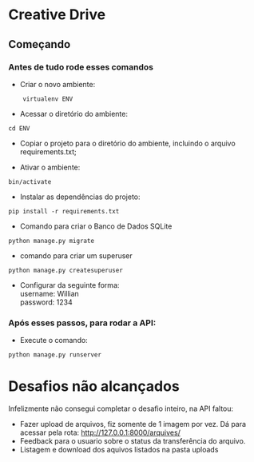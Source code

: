 # Creative Drive

## Começando <a name = "getting_started"></a>

### Antes de tudo rode esses comandos

- Criar o novo ambiente:

```
    virtualenv ENV
```

- Acessar o diretório do ambiente:

```
cd ENV
```

- Copiar o projeto para o diretório do ambiente, incluindo o arquivo requirements.txt;

- Ativar o ambiente:

```
bin/activate
```

- Instalar as dependências do projeto:

```
pip install -r requirements.txt
```

- Comando para criar o Banco de Dados SQLite

```
python manage.py migrate
```

- comando para criar um superuser

```
python manage.py createsuperuser
```

- Configurar da seguinte forma: <br>
  username: Willian <br>
  password: 1234

### Após esses passos, para rodar a API:

- Execute o comando:

```
python manage.py runserver
```

# Desafios não alcançados

Infelizmente não consegui completar o desafio inteiro, na API faltou:

- Fazer upload de arquivos, fiz somente de 1 imagem por vez. Dá para acessar pela rota: http://127.0.0.1:8000/arquives/
- Feedback para o usuario sobre o status da transferência do arquivo.
- Listagem e download dos aquivos listados na pasta uploads
